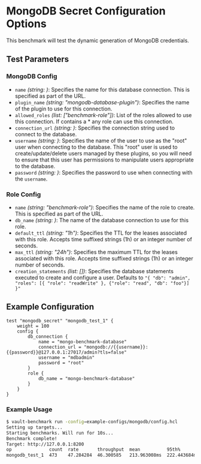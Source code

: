 # MongoDB Secret Configuration Options

This benchmark will test the dynamic generation of MongoDB credentials.

## Test Parameters

### MongoDB Config

- `name` _(string: <required>)_: Specifies the name for this database connection. This is specified as part of the URL.
- `plugin_name` _(string: "mongodb-database-plugin")_: Specifies the name of the plugin to use for this connection.
- `allowed_roles` _(list: ["benchmark-role"])_: List of the roles allowed to use this connection. If contains a * any role can use this connection.
- `connection_url` _(string: <required>)_: Specifies the connection string used to connect to the database.
- `username` _(string: <required>)_: Specifies the name of the user to use as the "root" user when connecting to the database. This "root" user is used to create/update/delete users managed by these plugins, so you will need to ensure that this user has permissions to manipulate users appropriate to the database.
- `password` _(string: <required>)_: Specifies the password to use when connecting with the `username`.

### Role Config

- `name` _(string: "benchmark-role")_: Specifies the name of the role to create. This is specified as part of the URL.
- `db_name` _(string: <required>)_: The name of the database connection to use for this role.
- `default_ttl` _(string: "1h")_: Specifies the TTL for the leases associated with this role. Accepts time suffixed strings (1h) or an integer number of seconds.
- `max_ttl` _(string: "24h")_: Specifies the maximum TTL for the leases associated with this role. Accepts time suffixed strings (1h) or an integer number of seconds.
- `creation_statements` _(list: [])_: Specifies the database statements executed to create and configure a user.  Defaults to `"{ "db": "admin", "roles": [{ "role": "readWrite" }, {"role": "read", "db": "foo"}] }"`

## Example Configuration
```hcl
test "mongodb_secret" "mongodb_test_1" {
    weight = 100
    config {
        db_connection {
            name = "mongo-benchmark-database"
            connection_url = "mongodb://{{username}}:{{password}}@127.0.0.1:27017/admin?tls=false"
            username = "mdbadmin"
            password = "root"
        }
        role {
            db_name = "mongo-benchmark-database"
        }
    }
}
```

### Example Usage

```bash
$ vault-benchmark run -config=example-configs/mongodb/config.hcl
Setting up targets...
Starting benchmarks. Will run for 10s...
Benchmark complete!
Target: http://127.0.0.1:8200
op              count  rate       throughput  mean          95th%         99th%         successRatio
mongodb_test_1  473    47.284284  46.300585   213.963008ms  222.443684ms  228.1842ms  100.00%
```
